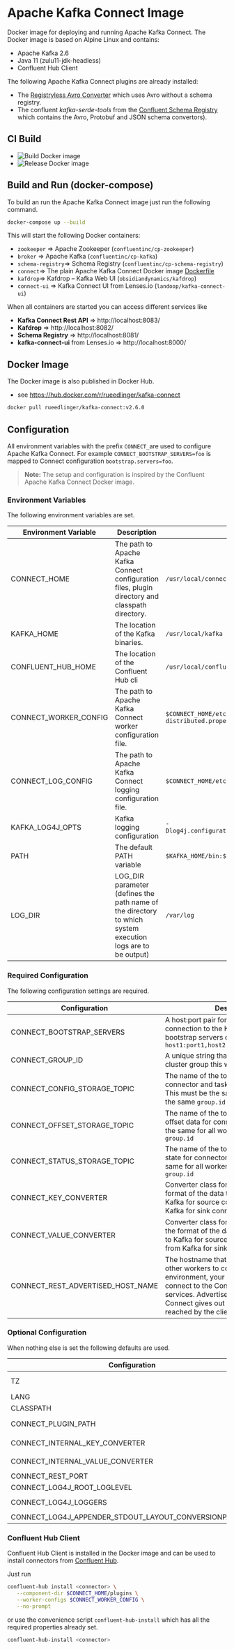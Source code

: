 # Apache Kafka Connect Image
Docker image for deploying and running Apache Kafka Connect. The Docker image is based on Alpine Linux and contains:
- Apache Kafka 2.6
- Java 11 (zulu11-jdk-headless)
- Confluent Hub Client

The following Apache Kafka Connect plugins are already installed:
- The [Registryless Avro Converter](https://github.com/farmdawgnation/registryless-avro-converter) which uses Avro without a schema registry.
- The confluent *kafka-serde-tools* from the [Confluent Schema Registry](https://github.com/confluentinc/schema-registry) which contains the Avro, Protobuf and JSON schema convertors). 

## CI Build
- ![Build Docker image](https://github.com/rueedlinger/kafka-connect-image/workflows/Build%20Docker%20image/badge.svg)
- ![Release Docker image](https://github.com/rueedlinger/kafka-connect-image/workflows/Release%20Docker%20image/badge.svg)

## Build and Run (docker-compose)

To build an run the Apache Kafka Connect image just run the following command.

```bash
docker-compose up --build
```

This will start the following Docker containers:
- `zookeeper` => Apache Zookeeper (`confluentinc/cp-zookeeper`)
- `broker` => Apache Kafka (`confluentinc/cp-kafka`)
- `schema-registry`=> Schema Registry (`confluentinc/cp-schema-registry`)
- `connect`=> The plain Apache Kafka Connect Docker image [Dockerfile](Dockerfile)
- `kafdrop`=> Kafdrop – Kafka Web UI  (`obsidiandynamics/kafdrop`)
- `connect-ui` => Kafka Connect UI from Lenses.io (`landoop/kafka-connect-ui`)

When all containers are started you can access different services like 
- **Kafka Connect Rest API** => http://localhost:8083/
- **Kafdrop** => http://localhost:8082/
- **Schema Registry** => http://localhost:8081/
- **kafka-connect-ui** from Lenses.io  => http://localhost:8000/


## Docker Image

The Docker image is also published in Docker Hub.
- see https://hub.docker.com/r/rueedlinger/kafka-connect


```bash
docker pull rueedlinger/kafka-connect:v2.6.0
```

## Configuration
All environment variables with the prefix `CONNECT_`are used to configure Apache Kafka Connect. 
For example `CONNECT_BOOTSTRAP_SERVERS=foo` is mapped to Connect configuration `bootstrap.servers=foo`.

> **Note:** The setup and configuration is inspired by the Confluent Apache Kafka Connect Docker image.

### Environment Variables
The following environment variables  are set.

| Environment Variable | Description | Default |
|---|---|---|
| CONNECT_HOME | The path to Apache Kafka Connect configuration files, plugin directory and classpath directory. | `/usr/local/connect` |
| KAFKA_HOME | The location of the Kafka binaries. | `/usr/local/kafka` |
| CONFLUENT_HUB_HOME | The location of the Confluent Hub cli | `/usr/local/confluent-hub` |
| CONNECT_WORKER_CONFIG | The path to Apache Kafka Connect worker configuration file.   | `$CONNECT_HOME/etc/connect-distributed.properties` |
| CONNECT_LOG_CONFIG | The path to Apache Kafka Connect logging configuration file. | `$CONNECT_HOME/etc/connect-log4j.properties` |
|  KAFKA_LOG4J_OPTS | Kafka logging configuration | `-Dlog4j.configuration=file:$CONNECT_LOG_CONFIG` |
| PATH | The default PATH variable | `$KAFKA_HOME/bin:$CONFLUENT_HUB_HOME/bin:$PATH` |
| LOG_DIR |LOG_DIR parameter (defines the path name of the directory to which system execution logs are to be output) |`/var/log`|


### Required Configuration

The following configuration settings are required.

| Configuration | Description |
|-------------|-------------|
| CONNECT_BOOTSTRAP_SERVERS | A host:port pair for establishing the initial connection to the Kafka cluster. Multiple bootstrap servers can be used in the form `host1:port1,host2:port2,host3:port3....`|
| CONNECT_GROUP_ID | A unique string that identifies the Connect cluster group this worker belongs to.|
| CONNECT_CONFIG_STORAGE_TOPIC | The name of the topic in which to store connector and task configuration data. This must be the same for all workers with the same `group.id` |
| CONNECT_OFFSET_STORAGE_TOPIC | The name of the topic in which to store offset data for connectors. This must be the same for all workers with the same `group.id` |
| CONNECT_STATUS_STORAGE_TOPIC | The name of the topic in which to store state for connectors. This must be the same for all workers with the same `group.id` |
| CONNECT_KEY_CONVERTER | Converter class for keys. This controls the format of the data that will be written to Kafka for source connectors or read from Kafka for sink connectors. |
| CONNECT_VALUE_CONVERTER | Converter class for values. This controls the format of the data that will be written to Kafka for source connectors or read from Kafka for sink connectors. |
| CONNECT_REST_ADVERTISED_HOST_NAME | The hostname that will be given out to other workers to connect to. In a Docker environment, your clients must be able to connect to the Connect and other services. Advertised hostname is how Connect gives out a hostname that can be reached by the client. |


### Optional Configuration
When nothing else is set the following defaults are used.

| Configuration | Description | Default |
|---|---|---|
| TZ | The TZ environment variable is used to establish the local time zone. Valid values are `Europe/Zurich`, `America/New_York`, `Europe/Dublin`, ... | `UTC` |
| LANG | The LANG environment variable controls the locale of the host. | `C.UTF-8` |
| CLASSPATH | The Classpath which is set for Apache Kafka Connect. | `$CONNECT_HOME/jars/*` |
| CONNECT_PLUGIN_PATH | The plugin.path value that indicates the location from which to load Connect plugins in classloading isolation. | `$CONNECT_HOME/plugins,/usr/local/share/java` |
| CONNECT_INTERNAL_KEY_CONVERTER | Converter class for internal keys that implements the `Converter` interface. | `org.apache.kafka.connect.json.JsonConverter` with `value.converter.schemas.enable=true` |
| CONNECT_INTERNAL_VALUE_CONVERTER | Converter class for internal values that implements the `Converter` interface. | `org.apache.kafka.connect.json.JsonConverter` with `key.converter.schemas.enable=true`|
| CONNECT_REST_PORT | Port for the REST API to listen on. | `8083` |
| CONNECT_LOG4J_ROOT_LOGLEVEL | The root log level. | `INFO` |
| CONNECT_LOG4J_LOGGERS | There is also an option to override other log4j properties. Valid options are `org.apache.zookeeper=ERROR,org.I0Itec.zkclient=ERROR,org.reflections=ERROR` | - |
| CONNECT_LOG4J_APPENDER_STDOUT_LAYOUT_CONVERSIONPATTERN | The logging format which is used. | `'[%d] %p %X{connector.context}%m (%c:%L)%n'`|



### Confluent Hub Client
Confluent Hub Client is installed in the Docker image and can be used to install connectors from [Confluent Hub](https://www.confluent.io/hub/).

Just run 
```bash
confluent-hub install <connector> \
   --component-dir $CONNECT_HOME/plugins \
   --worker-configs $CONNECT_WORKER_CONFIG \
   --no-prompt
```

or use the convenience script `confluent-hub-install` which has all the required properties already set.
```bash
confluent-hub-install <connector> 
```